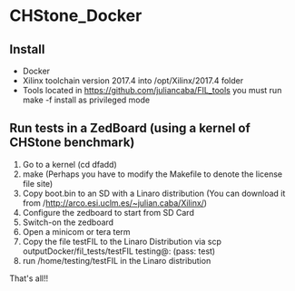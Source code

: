 # CHStone_Docker

## Install

- Docker
- Xilinx toolchain version 2017.4 into /opt/Xilinx/2017.4 folder
- Tools located in https://github.com/juliancaba/FIL_tools you must run make -f install as privileged mode


## Run tests in a ZedBoard (using a kernel of CHStone benchmark)

1. Go to a kernel (cd dfadd)
2. make (Perhaps you have to modify the Makefile to denote the license file site)
3. Copy boot.bin to an SD with a Linaro distribution (You can download it from /http://arco.esi.uclm.es/~julian.caba/Xilinx/)
4. Configure the zedboard to start from SD Card
5. Switch-on the zedboard
6. Open a minicom or tera term 
7. Copy the file testFIL to the Linaro Distribution via scp outputDocker/fil_tests/testFIL testing@<ip>: (pass: test)
8. run /home/testing/testFIL in the Linaro distribution

That's all!!

